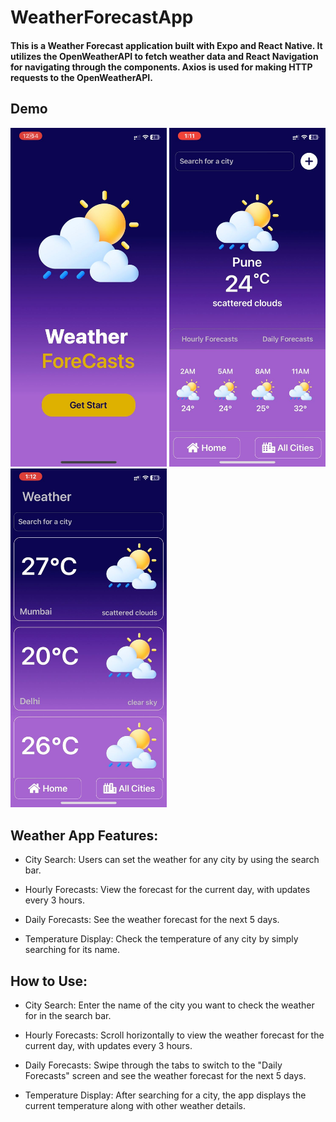 # WeatherForecastApp

#### This is a Weather Forecast application built with Expo and React Native. It utilizes the OpenWeatherAPI to fetch weather data and React Navigation for navigating through the components. Axios is used for making HTTP requests to the OpenWeatherAPI.

## Demo
<p float="left">
  <img src="assets/WelcomePage.jpg" width="250" />
  <img src="assets/HomePage.jpg" width="250" /> 
  <img src="assets/AllCities.jpg" width="250" />
</p>


## Weather App Features:
- City Search:
Users can set the weather for any city by using the search bar.

- Hourly Forecasts:
View the forecast for the current day, with updates every 3 hours.

- Daily Forecasts:
See the weather forecast for the next 5 days.

- Temperature Display:
Check the temperature of any city by simply searching for its name.

## How to Use:
- City Search:
Enter the name of the city you want to check the weather for in the search bar.

- Hourly Forecasts:
Scroll horizontally to view the weather forecast for the current day, with updates every 3 hours.

- Daily Forecasts:
Swipe through the tabs to switch to the "Daily Forecasts" screen and see the weather forecast for the next 5 days.

- Temperature Display:
After searching for a city, the app displays the current temperature along with other weather details.


